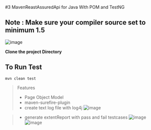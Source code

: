 #3 MavenReastAssuredApi for Java With POM and TestNG

## Note : Make sure your compiler source set to minimum 1.5
![image](https://user-images.githubusercontent.com/128251609/228705752-df454a96-b2ab-4834-b4ed-5c8ab48d4384.png)

**Clone the project Directory**

## To Run Test

```
mvn clean test
```

> Features
> - Page Object Model
> - maven-surefire-plugin
> - create text log file with log4j 
![image](https://user-images.githubusercontent.com/128251609/228706000-5d7f6c4b-4a0b-4854-988d-6885a48a1b1f.png)

> - generate extentReport with pass and fail testcases 
![image](https://user-images.githubusercontent.com/128251609/228706237-394e8b5e-fd38-45c1-b6a5-dc1189761d6d.png)
![image](https://user-images.githubusercontent.com/128251609/228706390-aeada965-64e2-454d-8d27-8e4274142ab0.png)





